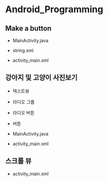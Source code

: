# Android_Programming

## Make a button

- MainActivity.java

- string.xml

- activity_main.xml

## 강아지 및 고양이 사진보기

- 텍스트뷰

- 라디오 그룹

- 라디오 버튼

- 버튼

- MainActivity.java
- activity_main.xml

## 스크롤 뷰

- activity_main.xml

